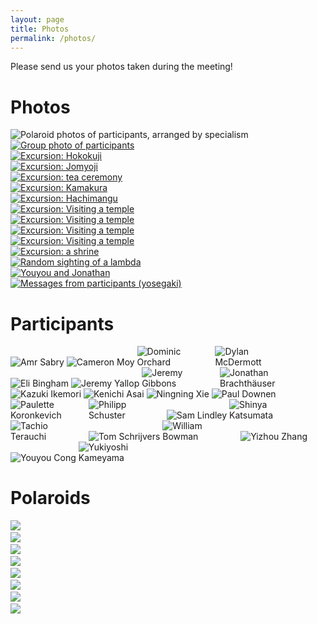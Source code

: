 ```yaml
---
layout: page
title: Photos
permalink: /photos/
---
```


Please send us your photos taken during the meeting!

<style>
ul.mugshots, ul.polaroids, ul.photos {
  list-style: none;
  margin-left: 0;
  padding-left: 0;
}
ul.mugshots li, ul.polaroids li, ul.photos li {
  margin-left: 0;
  padding-left: 0;
}
ul.mugshots li {
  display: inline-block;
  max-width: 24%;
}
</style>

# Photos
<ul class="photos">
<li><img src="/shonan-203-website/photos/mugshots.jpg" alt="Polaroid photos of participants, arranged by specialism"/></li>
<li><a href="/shonan-203-website/photos/group.jpg"><img src="/shonan-203-website/photos/group.jpg" alt="Group photo of participants"/></a></li>
<li><a href="/shonan-203-website/photos/conv0002.jpg"><img src="/shonan-203-website/photos/conv0002.jpg" alt="Excursion: Hokokuji"/></a></li>
<li><a href="/shonan-203-website/photos/conv0003.jpg"><img src="/shonan-203-website/photos/conv0003.jpg" alt="Excursion: Jomyoji"/></a></li>
<li><a href="/shonan-203-website/photos/conv0004.jpg"><img src="/shonan-203-website/photos/conv0004.jpg" alt="Excursion: tea ceremony"/></a></li>
<li><a href="/shonan-203-website/photos/conv0005.jpg"><img src="/shonan-203-website/photos/conv0005.jpg" alt="Excursion: Kamakura"/></a></li>
<li><a href="/shonan-203-website/photos/conv0007.jpg"><img src="/shonan-203-website/photos/conv0007.jpg" alt="Excursion: Hachimangu"/></a></li>
<li><a href="/shonan-203-website/photos/conv0008.jpg"><img src="/shonan-203-website/photos/conv0008.jpg" alt="Excursion: Visiting a temple"/></a></li>
<li><a href="/shonan-203-website/photos/conv0009.jpg"><img src="/shonan-203-website/photos/conv0009.jpg" alt="Excursion: Visiting a temple"/></a></li>
<li><a href="/shonan-203-website/photos/conv0010.jpg"><img src="/shonan-203-website/photos/conv0010.jpg" alt="Excursion: Visiting a temple"/></a></li>
<li><a href="/shonan-203-website/photos/conv0011.jpg"><img src="/shonan-203-website/photos/conv0011.jpg" alt="Excursion: Visiting a temple"/></a></li>
<li><a href="/shonan-203-website/photos/conv0012.jpg"><img src="/shonan-203-website/photos/conv0012.jpg" alt="Excursion: a shrine"/></a></li>
<li><a href="/shonan-203-website/photos/conv0013.jpg"><img src="/shonan-203-website/photos/conv0013.jpg" alt="Random sighting of a lambda"/></a></li>
<li><a href="/shonan-203-website/photos/conv0014.jpg"><img src="/shonan-203-website/photos/conv0014.jpg" alt="Youyou and Jonathan"/></a></li>

<li><a href="/shonan-203-website/photos/yosegaki.jpg"><img src="/shonan-203-website/photos/yosegaki.jpg" alt="Messages from participants (yosegaki)"/></a></li>
</ul>

# Participants

<ul class="mugshots">
<li><img src="/shonan-203-website/photos/mug_amr.jpg" title="Amr Sabry"/></li>
<li><img src="/shonan-203-website/photos/mug_cameron.jpg" title="Cameron Moy"/></li>
<li><img src="/shonan-203-website/photos/mug_dominic.jpg" title="Dominic Orchard"/></li>
<li><img src="/shonan-203-website/photos/mug_dylan.jpg" title="Dylan McDermott"/></li>
<li><img src="/shonan-203-website/photos/mug_eli.jpg" title="Eli Bingham"/></li>
<li><img src="/shonan-203-website/photos/mug_jeremy_y.jpg" title="Jeremy Yallop"/></li>
<li><img src="/shonan-203-website/photos/mug_jeremy.jpg" title="Jeremy Gibbons"/></li>
<li><img src="/shonan-203-website/photos/mug_jonathan.jpg" title="Jonathan Brachthäuser"/></li>
<li><img src="/shonan-203-website/photos/mug_kazuki.jpg" title="Kazuki Ikemori"/></li>
<li><img src="/shonan-203-website/photos/mug_kenichi.jpg" title="Kenichi Asai"/></li>
<li><img src="/shonan-203-website/photos/mug_ningning.jpg" title="Ningning Xie"/></li>
<li><img src="/shonan-203-website/photos/mug_paul.jpg" title="Paul Downen"/></li>
<li><img src="/shonan-203-website/photos/mug_paulette.jpg" title="Paulette Koronkevich"/></li>
<li><img src="/shonan-203-website/photos/mug_philipp.jpg" title="Philipp Schuster"/></li>
<li><img src="/shonan-203-website/photos/mug_sam.jpg" title="Sam Lindley"/></li>
<li><img src="/shonan-203-website/photos/mug_shinya.jpg" title="Shinya Katsumata"/></li>
<li><img src="/shonan-203-website/photos/mug_tachio.jpg" title="Tachio Terauchi"/></li>
<li><img src="/shonan-203-website/photos/mug_tom.jpg" title="Tom Schrijvers"/></li>
<li><img src="/shonan-203-website/photos/mug_will.jpg" title="William Bowman"/></li>
<li><img src="/shonan-203-website/photos/mug_yizhou.jpg" title="Yizhou Zhang"/></li>
<li><img src="/shonan-203-website/photos/mug_youyou.jpg" title="Youyou Cong"/></li>
<li><img src="/shonan-203-website/photos/mug_yukiyoshi.jpg" title="Yukiyoshi Kameyama"/></li>
</ul>

# Polaroids

<ul class="polaroids">
<li><img src="/shonan-203-website/photos/polaroid01.jpg"/></li>
<li><img src="/shonan-203-website/photos/polaroid02.jpg"/></li>
<li><img src="/shonan-203-website/photos/polaroid03.jpg"/></li>
<li><img src="/shonan-203-website/photos/polaroid04.jpg"/></li>
<li><img src="/shonan-203-website/photos/polaroid05.jpg"/></li>
<li><img src="/shonan-203-website/photos/polaroid06.jpg"/></li>
<li><img src="/shonan-203-website/photos/polaroid07.jpg"/></li>
<li><img src="/shonan-203-website/photos/polaroid08.jpg"/></li>
</ul>
